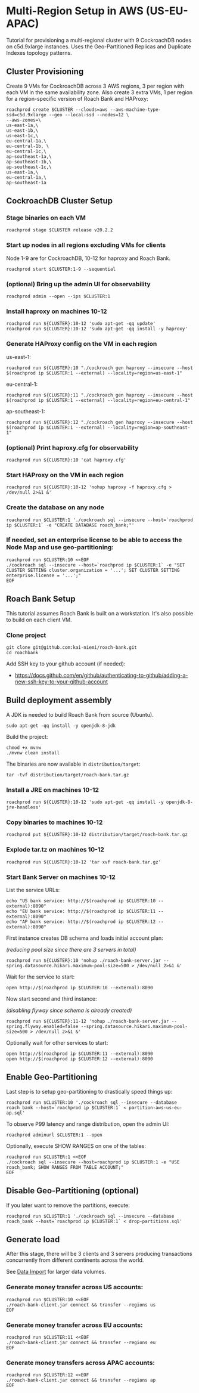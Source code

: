 # Multi-Region Setup in AWS (US-EU-APAC)

Tutorial for provisioning a multi-regional cluster with
9 CockroachDB nodes on c5d.9xlarge instances.
Uses the Geo-Partitioned Replicas and Duplicate Indexes topology patterns.

## Cluster Provisioning
  
Create 9 VMs for CockroachDB across 3 AWS regions, 3 per region with each VM in the same availability zone. 
Also create 3 extra VMs, 1 per region for a region-specific version of Roach Bank and HAProxy:

    roachprod create $CLUSTER --clouds=aws --aws-machine-type-ssd=c5d.9xlarge --geo --local-ssd --nodes=12 \
    --aws-zones=\
    us-east-1a,\
    us-east-1b,\
    us-east-1c,\
    eu-central-1a,\
    eu-central-1b, \
    eu-central-1c,\
    ap-southeast-1a,\
    ap-southeast-1b,\
    ap-southeast-1c,\
    us-east-1a,\
    eu-central-1a,\
    ap-southeast-1a

## CockroachDB Cluster Setup

### Stage binaries on each VM

    roachprod stage $CLUSTER release v20.2.2

### Start up nodes in all regions excluding VMs for clients

Node 1-9 are for CockroachDB, 10-12 for haproxy and Roach Bank.

    roachprod start $CLUSTER:1-9 --sequential

### (optional) Bring up the admin UI for observability

    roachprod admin --open --ips $CLUSTER:1

### Install haproxy on machines 10-12

    roachprod run ${CLUSTER}:10-12 'sudo apt-get -qq update'
    roachprod run ${CLUSTER}:10-12 'sudo apt-get -qq install -y haproxy'

### Generate HAProxy config on the VM in each region

us-east-1:

    roachprod run ${CLUSTER}:10 "./cockroach gen haproxy --insecure --host $(roachprod ip $CLUSTER:1 --external) --locality=region=us-east-1"

eu-central-1:

    roachprod run ${CLUSTER}:11 "./cockroach gen haproxy --insecure --host $(roachprod ip $CLUSTER:1 --external) --locality=region=eu-central-1"

ap-southeast-1:

    roachprod run ${CLUSTER}:12 "./cockroach gen haproxy --insecure --host $(roachprod ip $CLUSTER:1 --external) --locality=region=ap-southeast-1"

### (optional) Print haproxy.cfg for observability

    roachprod run ${CLUSTER}:10 'cat haproxy.cfg'

### Start HAProxy on the VM in each region

    roachprod run ${CLUSTER}:10-12 'nohup haproxy -f haproxy.cfg > /dev/null 2>&1 &'

### Create the database on any node

    roachprod run $CLUSTER:1 './cockroach sql --insecure --host=`roachprod ip $CLUSTER:1` -e "CREATE DATABASE roach_bank;"'

### If needed, set an enterprise license to be able to access the Node Map and use geo-partitioning:

    roachprod run $CLUSTER:10 <<EOF
    ./cockroach sql --insecure --host=`roachprod ip $CLUSTER:1` -e "SET CLUSTER SETTING cluster.organization = '...'; SET CLUSTER SETTING enterprise.license = '...';"
    EOF

## Roach Bank Setup

This tutorial assumes Roach Bank is built on a workstation. It's also possible to build on each client VM.

### Clone project

    git clone git@github.com:kai-niemi/roach-bank.git
    cd roachbank

Add SSH key to your github account (if needed):

 - https://docs.github.com/en/github/authenticating-to-github/adding-a-new-ssh-key-to-your-github-account 

## Build deployment assembly 

A JDK is needed to build Roach Bank from source (Ubuntu).

    sudo apt-get -qq install -y openjdk-8-jdk

Build the project:

    chmod +x mvnw
    ./mvnw clean install

The binaries are now available in `distribution/target`:

    tar -tvf distribution/target/roach-bank.tar.gz
    
### Install a JRE on machines 10-12

    roachprod run ${CLUSTER}:10-12 'sudo apt-get -qq install -y openjdk-8-jre-headless'

### Copy binaries to machines 10-12

    roachprod put ${CLUSTER}:10-12 distribution/target/roach-bank.tar.gz

### Explode tar.tz on machines 10-12

    roachprod run ${CLUSTER}:10-12 'tar xvf roach-bank.tar.gz'

### Start Bank Server on machines 10-12

List the service URLs:
    
    echo "US bank service: http://$(roachprod ip $CLUSTER:10 --external):8090"
    echo "EU bank service: http://$(roachprod ip $CLUSTER:11 --external):8090"
    echo "AP bank service: http://$(roachprod ip $CLUSTER:12 --external):8090"

First instance creates DB schema and loads initial account plan:

_(reducing pool size since there are 3 servers in total)_

    roachprod run ${CLUSTER}:10 'nohup ./roach-bank-server.jar --spring.datasource.hikari.maximum-pool-size=500 > /dev/null 2>&1 &'

Wait for the service to start:

    open http://$(roachprod ip $CLUSTER:10 --external):8090
    
Now start second and third instance:

_(disabling flyway since schema is already created)_

    roachprod run ${CLUSTER}:11-12 'nohup ./roach-bank-server.jar --spring.flyway.enabled=false --spring.datasource.hikari.maximum-pool-size=500 > /dev/null 2>&1 &'

Optionally wait for other services to start:

    open http://$(roachprod ip $CLUSTER:11 --external):8090
    open http://$(roachprod ip $CLUSTER:12 --external):8090

## Enable Geo-Partitioning

Last step is to setup geo-partitioning to drastically speed things up: 

    roachprod run $CLUSTER:10 './cockroach sql --insecure --database roach_bank --host=`roachprod ip $CLUSTER:1` < partition-aws-us-eu-ap.sql'

To observe P99 latency and range distribution, open the admin UI:

    roachprod adminurl $CLUSTER:1 --open

Optionally, execute SHOW RANGES on one of the tables: 

    roachprod run $CLUSTER:1 <<EOF
    ./cockroach sql --insecure --host=roachprod ip $CLUSTER:1 -e "USE roach_bank; SHOW RANGES FROM TABLE ACCOUNT;"
    EOF

## Disable Geo-Partitioning (optional)

If you later want to remove the partitions, execute:

    roachprod run $CLUSTER:1 './cockroach sql --insecure --database roach_bank --host=`roachprod ip $CLUSTER:1` < drop-partitions.sql'

## Generate load

After this stage, there will be 3 clients and 3 servers producing transactions concurrently from
different continents across the world.

See [Data Import](import.md) for larger data volumes.

### Generate money transfer across US accounts: 

    roachprod run $CLUSTER:10 <<EOF
    ./roach-bank-client.jar connect && transfer --regions us
    EOF
    
### Generate money transfer across EU accounts: 

    roachprod run $CLUSTER:11 <<EOF
    ./roach-bank-client.jar connect && transfer --regions eu
    EOF

### Generate money transfers across APAC accounts:
 
    roachprod run $CLUSTER:12 <<EOF
    ./roach-bank-client.jar connect && transfer --regions ap
    EOF
